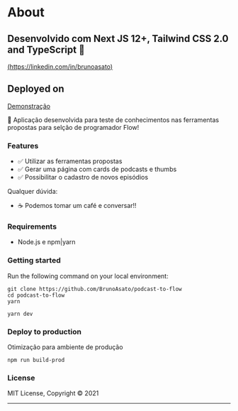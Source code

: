 # About

## Desenvolvido com Next JS 12+, Tailwind CSS 2.0 and TypeScript 🚀

[(https://linkedin.com/in/brunoasato)](https://linkedin.com/in/brunoasato)

## Deployed on

[Demonstração](https://podcast-to-flow.vercel.app)

🚀 Aplicação desenvolvida para teste de conhecimentos nas ferramentas propostas para selção de programador Flow!

### Features

- ✅ Utilizar as ferramentas propostas
- ✅ Gerar uma página com cards de podcasts e thumbs
- ✅ Possibilitar o cadastro de novos episódios

Qualquer dúvida:

- ☕ Podemos tomar um café e conversar!!

### Requirements

- Node.js e npm|yarn

### Getting started

Run the following command on your local environment:

```
git clone https://github.com/BrunoAsato/podcast-to-flow
cd podcast-to-flow
yarn

yarn dev
```

### Deploy to production

Otimização para ambiente de produção

```
npm run build-prod
```

### License

MIT License, Copyright © 2021

---
